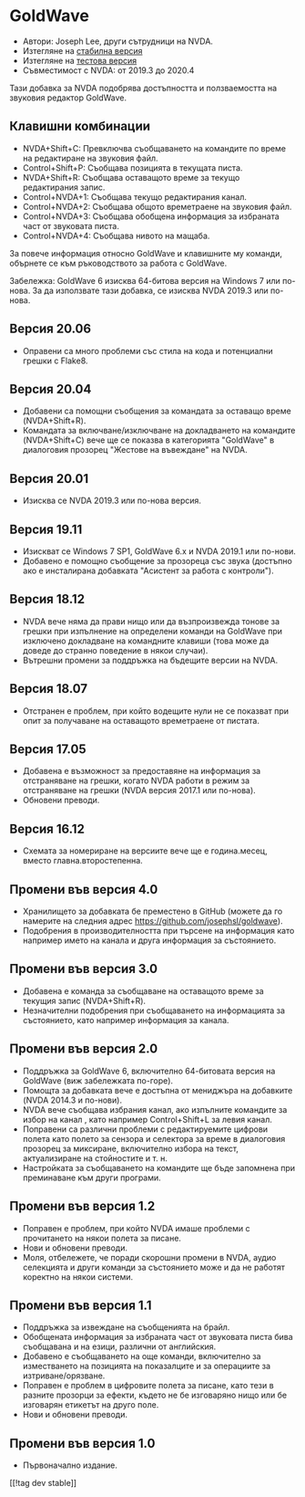 # GoldWave #

* Автори: Joseph Lee, други сътрудници на NVDA.
* Изтегляне на [стабилна версия][1]
* Изтегляне на [тестова версия][2]
* Съвместимост с NVDA: от 2019.3 до 2020.4

Тази добавка за NVDA подобрява достъпността и ползваемостта на звуковия
редактор GoldWave.

## Клавишни комбинации ##

* NVDA+Shift+C: Превключва съобщаването на командите по време на редактиране
  на звуковия файл.
* Control+Shift+P: Съобщава позицията в текущата писта.
* NVDA+Shift+R: Съобщава оставащото време за текущо редактирания запис.
* Control+NVDA+1: Съобщава текущо редактирания канал.
* Control+NVDA+2: Съобщава общото времетраене на звуковия файл.
* Control+NVDA+3: Съобщава обобщена информация за избраната част от
  звуковата писта.
* Control+NVDA+4: Съобщава нивото на мащаба.

За повече информация относно GoldWave и клавишните му команди, обърнете се
към ръководството за работа с GoldWave.

Забележка: GoldWave 6 изисква 64-битова версия на Windows 7 или по-нова. За
да използвате тази добавка, се изисква NVDA 2019.3 или по-нова.

## Версия 20.06

* Оправени са много проблеми със стила на кода и потенциални грешки с
  Flake8.

## Версия 20.04

* Добавени са помощни съобщения за командата за оставащо време
  (NVDA+Shift+R).
* Командата за включване/изключване на докладването на командите
  (NVDA+Shift+C) вече ще се показва в категорията "GoldWave" в диалоговия
  прозорец "Жестове на въвеждане" на NVDA.

## Версия 20.01

* Изисква се NVDA 2019.3 или по-нова версия.

## Версия 19.11

* Изискват се Windows 7 SP1, GoldWave 6.x и NVDA 2019.1 или по-нови.
* Добавено е помощно съобщение за прозореца със звука (достъпно ако е
  инсталирана добавката "Асистент за работа с контроли").

## Версия 18.12

* NVDA вече няма да прави нищо или да възпроизвежда тонове за грешки при
  изпълнение на определени команди на GoldWave при изключено докладване на
  командните клавиши (това може да доведе до странно поведение в някои
  случаи).
* Вътрешни промени за поддръжка на бъдещите версии на NVDA.

## Версия 18.07

* Отстранен е проблем, при който водещите нули не се показват при опит за
  получаване на оставащото времетраене от пистата.

## Версия 17.05

* Добавена е възможност за предоставяне на информация за отстраняване на
  грешки, когато NVDA работи в режим за отстраняване на грешки (NVDA версия
  2017.1 или по-нова).
* Обновени преводи.

## Версия 16.12

* Схемата за номериране на версиите вече ще е година.месец, вместо
  главна.второстепенна.

## Промени във версия 4.0

* Хранилището за добавката бе преместено в GitHub (можете да го намерите на
  следния адрес https://github.com/josephsl/goldwave).
* Подобрения в производителността при търсене на информация като например
  името на канала и друга информация за състоянието.

## Промени във версия 3.0

* Добавена е команда за съобщаване на оставащото време за текущия запис
  (NVDA+Shift+R).
* Незначителни подобрения при съобщаването на информацията за състоянието,
  като например информация за канала.

## Промени във версия 2.0

* Поддръжка за GoldWave 6, включително 64-битовата версия на GoldWave (виж
  забележката по-горе).
* Помощта за добавката вече е достъпна от мениджъра на добавките (NVDA
  2014.3 и по-нови).
* NVDA вече съобщава избрания канал, ако изпълните командите за избор на
  канал , като например Control+Shift+L за левия канал.
* Поправени са различни проблеми с редактируемите цифрови полета като полето
  за сензора и селектора за време в диалоговия прозорец за миксиране,
  включително избора на текст, актуализиране на стойностите и т. н.
* Настройката за съобщаването на командите ще бъде запомнена при преминаване
  към други програми.

## Промени във версия 1.2

* Поправен е проблем, при който NVDA имаше проблеми с прочитането на някои
  полета за писане.
* Нови и обновени преводи.
* Моля, отбележете, че поради скорошни промени в NVDA, аудио селекцията и
  други команди за състоянието може и да не работят коректно на някои
  системи.

## Промени във версия 1.1

* Поддръжка за извеждане на съобщенията на брайл.
* Обобщената информация за избраната част от звуковата писта бива съобщавана
  и на езици, различни от английския.
* Добавено е съобщаването на още команди, включително за изместването на
  позицията на показалците и за операциите за изтриване/орязване.
* Поправен е проблем в цифровите полета за писане, като тези в разните
  прозорци за ефекти, където не бе изговаряно нищо или бе изговарян етикетът
  на друго поле.
* Нови и обновени преводи.

## Промени във версия 1.0

* Първоначално издание.

[[!tag dev stable]]

[1]: https://addons.nvda-project.org/files/get.php?file=gwv

[2]: https://addons.nvda-project.org/files/get.php?file=gwv-dev
